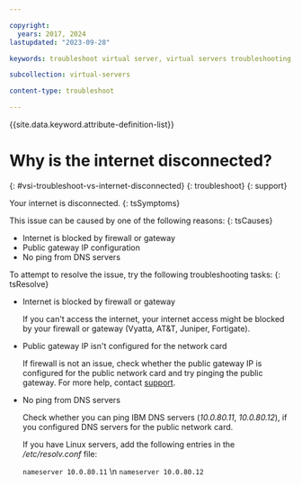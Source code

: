 ```yaml
---

copyright:
  years: 2017, 2024
lastupdated: "2023-09-28"

keywords: troubleshoot virtual server, virtual servers troubleshooting, tips, error, problem, insufficient capacity

subcollection: virtual-servers

content-type: troubleshoot

---
```


{{site.data.keyword.attribute-definition-list}}

# Why is the internet disconnected?
{: #vsi-troubleshoot-vs-internet-disconnected}
{: troubleshoot}
{: support}

Your internet is disconnected.
{: tsSymptoms}

This issue can be caused by one of the following reasons:
{: tsCauses}

* Internet is blocked by firewall or gateway
* Public gateway IP configuration
* No ping from DNS servers

To attempt to resolve the issue, try the following troubleshooting tasks:
{: tsResolve}

* Internet is blocked by firewall or gateway

   If you can't access the internet, your internet access might be blocked by your firewall or gateway (Vyatta, AT&T, Juniper, Fortigate).

* Public gateway IP isn't configured for the network card

   If firewall is not an issue, check whether the public gateway IP is configured for the public network card and try pinging the public gateway. For more help, contact [support](/docs/virtual-servers?topic=virtual-servers-gettinghelp).

* No ping from DNS servers

   Check whether you can ping IBM DNS servers (_10.0.80.11_, _10.0.80.12_), if you configured DNS servers for the public network card.

   If you have Linux servers, add the following entries in the _/etc/resolv.conf_ file:

   `nameserver 10.0.80.11`  \n
   `nameserver 10.0.80.12`
